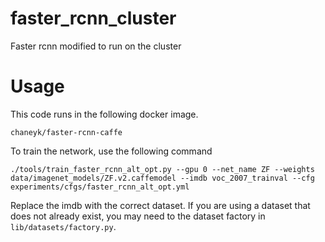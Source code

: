 # faster_rcnn_cluster
Faster rcnn modified to run on the cluster


# Usage
This code runs in the following docker image.

```chaneyk/faster-rcnn-caffe```

To train the network, use the following command

```./tools/train_faster_rcnn_alt_opt.py --gpu 0 --net_name ZF --weights data/imagenet_models/ZF.v2.caffemodel --imdb voc_2007_trainval --cfg experiments/cfgs/faster_rcnn_alt_opt.yml```

Replace the imdb with the correct dataset.  If you are using a dataset that does not already exist, you may need to the dataset factory in ```lib/datasets/factory.py```.
